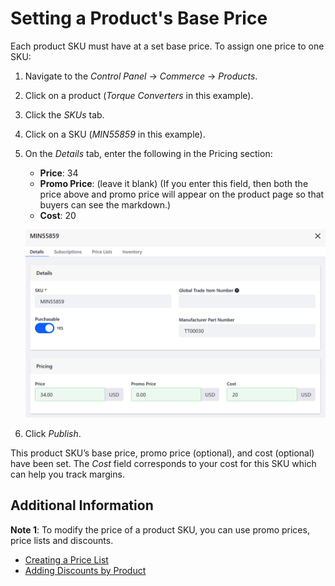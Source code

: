 # Setting a Product's Base Price

Each product SKU must have at a set base price. To assign one price to one SKU:

1. Navigate to the _Control Panel_ → _Commerce_ → _Products_.
1. Click on a product (_Torque Converters_ in this example).
1. Click the _SKUs_ tab.
1. Click on a SKU (_MIN55859_ in this example).
1. On the _Details_ tab, enter the following in the Pricing section:
    * **Price**: 34
    * **Promo Price**: (leave it blank) (If you enter this field, then both the price above and promo price will appear on the product page so that buyers can see the markdown.)
    * **Cost**: 20

    ![Setting a product's base price in 2.1](./setting-a-products-base-price/images/01.png)

1. Click _Publish_.

This product SKU’s base price, promo price (optional), and cost (optional) have been set. The _Cost_ field corresponds to your cost for this SKU which can help you track margins.

## Additional Information

**Note 1**: To modify the price of a product SKU, you can use promo prices, price lists and discounts.

* [Creating a Price List](./creating-a-price-list.md)
* [Adding Discounts by Product](../../promoting-products/adding-discounts-by-product.md)
